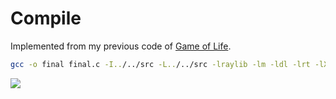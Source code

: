 # Compile

Implemented from my previous code of [Game of Life](https://github.com/samTime101/game-of-life).

```sh
gcc -o final final.c -I../../src -L../../src -lraylib -lm -ldl -lrt -lX11
```
![](https://github.com/samTime101/Random-Tetris-Rain/blob/main/2024-06-03%2016-07-39.gif)
